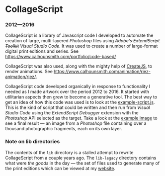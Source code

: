 # CollageScript
### **2012&#8212;2016**

CollageScript is a library of Javascript code I developed to automate the creation of large, multi-layered *Photoshop* files using *~~Adobe's ExtendScript Toolkit~~* *Visual Studio Code*. It was used to create a number of large-format digital print editions and series. See https://www.calhounsmith.com/portfolio/code-based/

CollageScript was also used, along with the mighty help of [CreateJS](https://github.com/createjs), to render animations. See https://www.calhounsmith.com/animation/riez-animation/riez/.

CollageScript code developed organically in response to functionality I needed as I made artwork over the period 2012 to 2016. It started with utilitarian aspects then grew to become a generative tool. The best way to get an idea of how this code was used is to look at the [example-script.js](example-script.js). This is the kind of script that could be written and then run from *Visual Studio Code* using the *ExtendScript Debugger* extension with the *Photoshop* API selected as the target. Take a look at the [example image](example-image.jpg) to see a final result &#8212; an image from a *Photoshop* file containing over a thousand photographic fragments, each on its own layer.

### Note on lib directories
The contents of the `lib` directory is a stalled attempt to rewrite CollageScript from a couple years ago. The `lib-legacy` directory contains what were *the goods* in the day &#8212; the set of files used to generate many of the print editions which can be viewed at my [website](https://calhounsmith.com).
